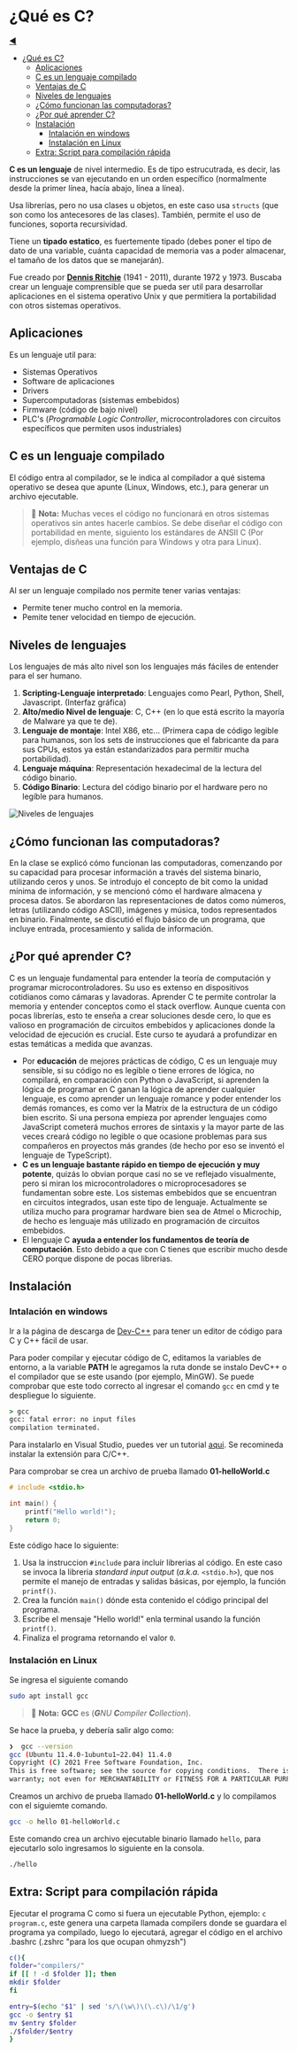 # ¿Qué es C?

[◀️](./../README.md)

- [¿Qué es C?](#qué-es-c)
  - [Aplicaciones](#aplicaciones)
  - [C es un lenguaje compilado](#c-es-un-lenguaje-compilado)
  - [Ventajas de C](#ventajas-de-c)
  - [Niveles de lenguajes](#niveles-de-lenguajes)
  - [¿Cómo funcionan las computadoras?](#cómo-funcionan-las-computadoras)
  - [¿Por qué aprender C?](#por-qué-aprender-c)
  - [Instalación](#instalación)
    - [Intalación en windows](#intalación-en-windows)
    - [Instalación en Linux](#instalación-en-linux)
  - [Extra: Script para compilación rápida](#extra-script-para-compilación-rápida)

**C es un lenguaje** de nivel intermedio. Es de tipo estrucutrada, es decir, las instrucciones se van ejecutando en un orden específico (normalmente desde la primer línea, hacía abajo, línea a línea).

Usa librerías, pero no usa clases u objetos, en este caso usa `structs` (que son como los antecesores de las clases). También, permite el uso de funciones, soporta recursividad.

Tiene un **tipado estatico**, es fuertemente tipado (debes poner el tipo de dato de una variable, cuánta capacidad de memoria vas a poder almacenar, el tamaño de los datos que se manejarán).

Fue creado por [**Dennis Ritchie**](https://es.wikipedia.org/wiki/Dennis_Ritchie) (1941 - 2011), durante 1972 y 1973. Buscaba crear un lenguaje comprensible que se pueda ser util para desarrollar aplicaciones en el sistema operativo Unix y que permitiera la portabilidad con otros sistemas operativos.

## Aplicaciones

Es un lenguaje util para:

- Sistemas Operativos
- Software de aplicaciones
- Drivers
- Supercomputadoras (sistemas embebidos)
- Firmware (código de bajo nivel)
- PLC's (*Programable Logic Controller*, microcontroladores con circuitos específicos que permiten usos industriales)

## C es un lenguaje compilado

El código entra al compilador, se le indica al compilador a qué sistema operativo se desea que apunte (Linux, Windows, etc.), para generar un archivo ejecutable.

> 📝 **Nota:** Muchas veces el código no funcionará en otros sistemas operativos sin antes hacerle cambios. Se debe diseñar el código con portabilidad en mente, siguiento los estándares de ANSII C (Por ejemplo, disñeas una función para Windows y otra para Linux).

## Ventajas de C

Al ser un lenguaje compilado nos permite tener varias ventajas:

- Permite tener mucho control en la memoria.
- Pemite tener velocidad en tiempo de ejecución.

## Niveles de lenguajes

Los lenguajes de más alto nivel son los lenguajes más fáciles de entender para el ser humano.

1. **Scripting-Lenguaje interpretado**: Lenguajes como Pearl, Python, Shell, Javascript. (Interfaz gráfica)
2. **Alto/medio Nivel de lenguaje**: C, C++ (en lo que está escrito la mayoría de Malware ya que te de).
3. **Lenguaje de montaje**: Intel X86, etc... (Primera capa de código legible para humanos, son los sets de instrucciones que el fabricante da para sus CPUs, estos ya están estandarizados para permitir mucha portabilidad).
4. **Lenguaje máquina**: Representación hexadecimal de la lectura del código binario.
5. **Código Binario**: Lectura del código binario por el hardware pero no legíble para humanos.

![Niveles de lenguajes](./NivelLenguajes.png)

## ¿Cómo funcionan las computadoras?

En la clase se explicó cómo funcionan las computadoras, comenzando por su capacidad para procesar información a través del sistema binario, utilizando ceros y unos. Se introdujo el concepto de bit como la unidad mínima de información, y se mencionó cómo el hardware almacena y procesa datos. Se abordaron las representaciones de datos como números, letras (utilizando código ASCII), imágenes y música, todos representados en binario. Finalmente, se discutió el flujo básico de un programa, que incluye entrada, procesamiento y salida de información.

## ¿Por qué aprender C?

C es un lenguaje fundamental para entender la teoría de computación y programar microcontroladores. Su uso es extenso en dispositivos cotidianos como cámaras y lavadoras. Aprender C te permite controlar la memoria y entender conceptos como el stack overflow. Aunque cuenta con pocas librerías, esto te enseña a crear soluciones desde cero, lo que es valioso en programación de circuitos embebidos y aplicaciones donde la velocidad de ejecución es crucial. Este curso te ayudará a profundizar en estas temáticas a medida que avanzas.

- Por **educación** de mejores prácticas de código, C es un lenguaje muy sensible, si su código no es legible o tiene errores de lógica, no compilará, en comparación con Python o JavaScript, si aprenden la lógica de programar en C ganan la lógica de aprender cualquier lenguaje, es como aprender un lenguaje romance y poder entender los demás romances, es como ver la Matrix de la estructura de un código bien escrito. Si una persona empieza por aprender lenguajes como JavaScript cometerá muchos errores de sintaxis y la mayor parte de las veces creará código no legible o que ocasione problemas para sus compañeros en proyectos más grandes (de hecho por eso se inventó el lenguaje de TypeScript).
- **C es un lenguaje bastante rápido en tiempo de ejecución y muy potente**, quizás lo obvian porque casi no se ve reflejado visualmente, pero si miran los microcontroladores o microprocesadores se fundamentan sobre este. Los sistemas embebidos que se encuentran en circuitos integrados, usan este tipo de lenguaje. Actualmente se utiliza mucho para programar hardware bien sea de Atmel o Microchip, de hecho es lenguaje más utilizado en programación de circuitos embebidos.
- El lenguaje C **ayuda a entender los fundamentos de teoría de computación**. Esto debido a que con C tienes que escribir mucho desde CERO porque dispone de pocas librerias.

## Instalación

### Intalación en windows

Ir a la página de descarga de [Dev-C++](https://sourceforge.net/projects/orwelldevcpp/) para tener un editor de código para C y C++ fácil de usar.

Para poder compilar y ejecutar código de C, editamos la variables de entorno, a la variable **PATH** le agregamos la ruta donde se instalo DevC++ o el compilador que se este usando (por ejemplo, MinGW). Se puede comprobar que este todo correcto al ingresar el comando `gcc` en cmd y te despliegue lo siguiente.

```cmd
> gcc
gcc: fatal error: no input files
compilation terminated.
```

Para instalarlo en Visual Studio, puedes ver un tutorial [aqui](https://platzi.com/tutoriales/1469-algoritmos/2765-compilando-cc-desde-visual-studio-code-windows-10/). Se recomineda instalar la extensión para C/C++.

Para comprobar se crea un archivo de prueba llamado **01-helloWorld.c**

```c
# include <stdio.h>

int main() {
    printf("Hello world!");
    return 0;
}
```

Este código hace lo siguiente:

1. Usa la instruccion `#include` para incluír librerias al código. En este caso se invoca la libreria *standard input output* (*a.k.a.* `<stdio.h>`), que nos permite el manejo de entradas y salidas básicas, por ejemplo, la función `printf()`.
2. Crea la función `main()` dónde esta contenido el código principal del programa.
3. Escribe el mensaje "Hello world!" enla terminal usando la función `printf()`.
4. Finaliza el programa retornando el valor `0`.

### Instalación en Linux

Se ingresa el siguiente comando

```sh
sudo apt install gcc
```

> 📝 **Nota:** **GCC** es (***G**NU **C**ompiler **C**ollection*).

Se hace la prueba, y debería salir algo como:

```sh
❯  gcc --version
gcc (Ubuntu 11.4.0-1ubuntu1~22.04) 11.4.0
Copyright (C) 2021 Free Software Foundation, Inc.
This is free software; see the source for copying conditions.  There is NO
warranty; not even for MERCHANTABILITY or FITNESS FOR A PARTICULAR PURPOSE.
```

Creamos un archivo de prueba llamado **01-helloWorld.c** y lo compilamos con el siguiemte comando.

```sh
gcc -o hello 01-helloWorld.c
```

Este comando crea un archivo ejecutable binario llamado `hello`, para ejecutarlo solo ingresamos lo siguiente en la consola.

```sh
./hello
```

## Extra: Script para compilación rápida

Ejecutar el programa C como si fuera un ejecutable Python, ejemplo: `c program.c`, este genera una carpeta llamada compilers donde se guardara el programa ya compilado, luego lo ejecutará, agregar el código en el archivo .bashrc (.zshrc "para los que ocupan ohmyzsh")

```sh
c(){
folder="compilers/"
if [[ ! -d $folder ]]; then
mkdir $folder
fi

entry=$(echo "$1" | sed 's/\(\w\)\(\.c\)/\1/g')
gcc -o $entry $1
mv $entry $folder
./$folder/$entry
}
```
